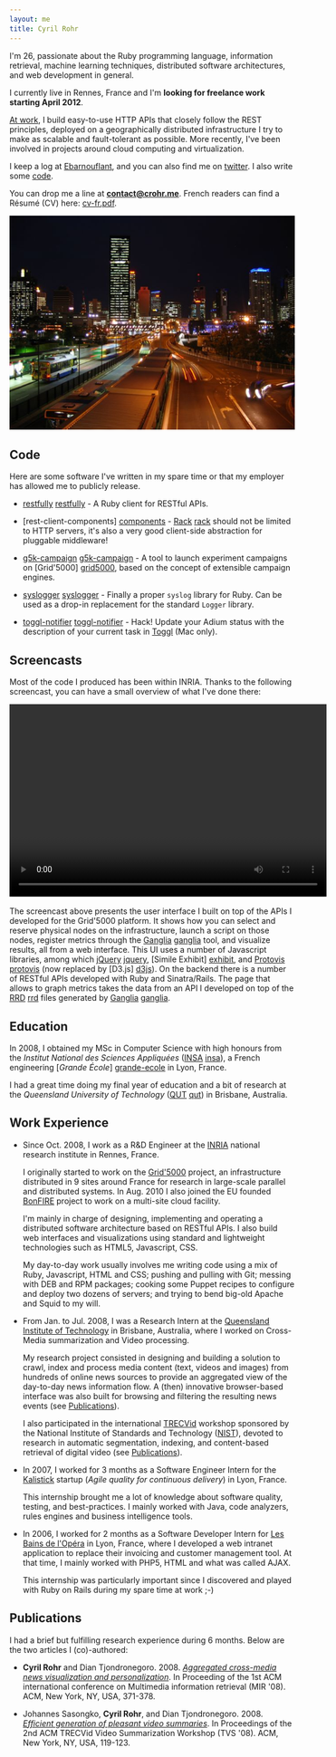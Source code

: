 ```yaml
---
layout: me
title: Cyril Rohr
---
```


I'm 26, passionate about the Ruby programming language, information retrieval,
machine learning techniques, distributed software architectures, and web
development in general.

I currently live in Rennes, France and I'm **looking for freelance work
starting April 2012**.

[At work](https://www.grid5000.fr), I build easy-to-use HTTP APIs that closely
follow the REST principles, deployed on a geographically distributed
infrastructure I try to make as scalable and fault-tolerant as possible. More
recently, I've been involved in projects around cloud computing and
virtualization.

I keep a log at [Ebarnouflant](http://ebarnouflant.com), and you can also find
me on [twitter](http://twitter.com/crohr). I also write some
[code](http://github.com/crohr).

You can drop me a line at **contact@crohr.me**. French readers can find a
Résumé (CV) here: [cv-fr.pdf](/cv-fr.pdf).

![Brisbane, AU](/photos/brisbane.jpg)

## Code

Here are some software I've written in my spare time or that my employer has
allowed me to publicly release.

* [restfully] [restfully] - A Ruby client for RESTful APIs.

* [rest-client-components] [components] - [Rack] [rack] should not be limited
  to HTTP servers, it's also a very good client-side abstraction for pluggable
  middleware!

* [g5k-campaign] [g5k-campaign] - A tool to launch experiment campaigns on
  [Grid'5000] [grid5000], based on the concept of extensible campaign engines.

* [syslogger] [syslogger] - Finally a proper `syslog` library for Ruby. Can be
  used as a drop-in replacement for the standard `Logger` library.

* [toggl-notifier] [toggl-notifier] - Hack! Update your Adium status with the
  description of your current task in [Toggl](http://toggl.com) (Mac only).

[restfully]: http://crohr.me/restfully/
[components]: http://github.com/crohr/rest-client-components
[rack]: http://rack.rubyforge.com
[g5k-campaign]: http://g5k-campaign.gforge.inria.fr/
[grid5000]: http://www.grid5000.fr/
[syslogger]: http://github.com/crohr/syslogger
[toggl-notifier]: http://github.com/crohr/toggl-notifier

## Screencasts

Most of the code I produced has been within INRIA. Thanks to the following
screencast, you can have a small overview of what I've done there:

<video width="560" height="340" controls><source src="https://www.grid5000.fr/pub/screencasts/grid5000-web-portal.mov" type="video/mp4" /></video>

The screencast above presents the user interface I built on top of the APIs I
developed for the Grid'5000 platform. It shows how you can select and reserve
physical nodes on the infrastructure, launch a script on those nodes, register
metrics through the [Ganglia] [ganglia] tool, and visualize results, all from
a web interface. This UI uses a number of Javascript libraries, among which
[jQuery] [jquery], [Simile Exhibit] [exhibit], and [Protovis] [protovis] (now
replaced by [D3.js] [d3js]). On the backend there is a number of RESTful APIs
developed with Ruby and Sinatra/Rails. The page that allows to graph metrics
takes the data from an API I developed on top of the [RRD] [rrd] files
generated by [Ganglia] [ganglia].

[jquery]: http://jquery.com/
[exhibit]: http://simile.mit.edu/wiki/Exhibit
[protovis]: http://mbostock.github.com/protovis/
[d3js]: http://mbostock.github.com/d3/
[ganglia]: http://ganglia.sourceforge.net/
[rrd]: http://en.wikipedia.org/wiki/Round-Robin_Database

## Education

In 2008, I obtained my MSc in Computer Science with high honours from the
*Institut National des Sciences Appliquées* ([INSA] [insa]), a French
engineering [*Grande École*] [grande-ecole] in Lyon, France.

I had a great time doing my final year of education and a bit of research at
the *Queensland University of Technology* ([QUT] [qut]) in Brisbane,
Australia.

[insa]: http://www.insa-lyon.fr/
[grande-ecole]: http://en.wikipedia.org/wiki/Grandes_%C3%A9coles
[qut]: http://qut.edu.au

## Work Experience

* Since Oct. 2008, I work as a R&amp;D Engineer at the
  [INRIA](http://www.inria.fr/) national research institute in Rennes, France.

  I originally started to work on the [Grid'5000](http://www.grid5000.fr/)
  project, an infrastructure distributed in 9 sites around France for research
  in large-scale parallel and distributed systems. In Aug. 2010 I also joined
  the EU founded [BonFIRE](http://bonfire-project.eu/) project to work on a
  multi-site cloud facility.

  I'm mainly in charge of designing, implementing and operating a distributed
  software architecture based on RESTful APIs. I also build web interfaces and
  visualizations using standard and lightweight technologies such as HTML5,
  Javascript, CSS.

  My day-to-day work usually involves me writing code using a mix of Ruby,
  Javascript, HTML and CSS; pushing and pulling with Git; messing with DEB and
  RPM packages; cooking some Puppet recipes to configure and deploy two dozens
  of servers; and trying to bend big-old Apache and Squid to my will.

* From Jan. to Jul. 2008, I was a Research Intern at the [Queensland Institute
  of Technology](http://qut.edu.au/) in Brisbane, Australia, where I worked on
  Cross-Media summarization and Video processing.

  My research project consisted in designing and building a solution to crawl,
  index and process media content (text, videos and images) from hundreds of
  online news sources to provide an aggregated view of the day-to-day news
  information flow. A (then) innovative browser-based interface was also built
  for browsing and filtering the resulting news events (see
  [Publications](#publications)).

  I also participated in the international [TRECVid](http://trecvid.nist.gov/)
  workshop sponsored by the National Institute of Standards and Technology
  ([NIST](http://www.nist.gov/)), devoted to research in automatic
  segmentation, indexing, and content-based retrieval of digital video (see
  [Publications](#publications)).

* In 2007, I worked for 3 months as a Software Engineer Intern for the
  [Kalistick](http://kalistick.com/) startup (*Agile quality for continuous
  delivery*) in Lyon, France.

  This internship brought me a lot of knowledge about software quality,
  testing, and best-practices. I mainly worked with Java, code analyzers,
  rules engines and business intelligence tools.

* In 2006, I worked for 2 months as a Software Developer Intern for [Les Bains
  de l'Opéra](http://lesbainsdelopera.com/) in Lyon, France, where I developed
  a web intranet application to replace their invoicing and customer
  management tool. At that time, I mainly worked with PHP5, HTML and what was
  called AJAX.

  This internship was particularly important since I discovered and played
  with Ruby on Rails during my spare time at work ;-)

## Publications

I had a brief but fulfilling research experience during 6 months. Below are
the two articles I (co)-authored:

* **Cyril Rohr** and Dian Tjondronegoro. 2008. [*Aggregated cross-media news
  visualization and
  personalization*](http://portal.acm.org/citation.cfm?id=1460157). In
  Proceeding of the 1st ACM international conference on Multimedia information
  retrieval (MIR '08). ACM, New York, NY, USA, 371-378.

* Johannes Sasongko, **Cyril Rohr**, and Dian Tjondronegoro. 2008. [*Efficient
  generation of pleasant video
  summaries*](http://portal.acm.org/citation.cfm?id=1463563.1463585). In
  Proceedings of the 2nd ACM TRECVid Video Summarization Workshop (TVS '08).
  ACM, New York, NY, USA, 119-123.
